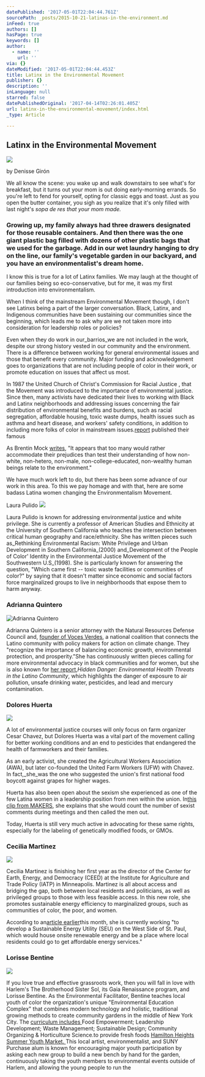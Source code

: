 ```yaml
---
datePublished: '2017-05-01T22:04:44.761Z'
sourcePath: _posts/2015-10-21-latinas-in-the-environment.md
inFeed: true
authors: []
hasPage: true
keywords: []
author:
  - name: ''
    url: ''
via: {}
dateModified: '2017-05-01T22:04:44.453Z'
title: Latinx in the Environmental Movement
publisher: {}
description: ''
inLanguage: null
starred: false
datePublishedOriginal: '2017-04-14T02:26:01.405Z'
url: latinx-in-the-environmental-movement/index.html
_type: Article

---
```

## Latinx in the Environmental Movement
![](https://the-grid-user-content.s3-us-west-2.amazonaws.com/8d12cb0b-442b-4d0d-8fef-c3c32db5f830.jpg)

by Denisse Girón

We all know the scene: you wake up and walk downstairs to see what's for breakfast, but it turns out your mom is out doing early-morning errands. So you're left to fend for yourself, opting for classic eggs and toast. Just as you open the butter container, you sigh as you realize that it's only filled with last night's _sopa de res _that your mom made_._

### Growing up, my family always had three drawers designated for those reusable containers. And then there was the one giant plastic bag filled with dozens of other plastic bags that we used for the garbage. Add in our wet laundry hanging to dry on the line, our family's vegetable garden in our backyard, and you have an environmentalist's dream home.

I know this is true for a lot of Latinx families. We may laugh at the thought of our families being so eco-conservative, but for me, it was my first introduction into environmentalism.

When I think of the mainstream Environmental Movement though, I don't see Latinxs being a part of the larger conversation. Black, Latinx, and Indigenous communities have been sustaining our communities since the beginning, which leads me to ask why are we not taken more into consideration for leadership roles or policies?

Even when they do work in our_barrios_we are not included in the work, despite our strong history vested in our community and the environment. There is a difference between working for general environmental issues and those that benefit every community. Major funding and acknowledgement goes to organizations that are not including people of color in their work, or promote education on issues that affect us most.

In 1987 the United Church of Christ's Commission for Racial Justice , that the Movement was introduced to the importance of environmental justice. Since then, many activists have dedicated their lives to working with Black and Latinx neighborhoods and addressing issues concerning the fair distribution of environmental benefits and burdens, such as racial segregation, affordable housing, toxic waste dumps, health issues such as asthma and heart disease, and workers' safety conditions, in addition to including more folks of color in mainstream issues.[report][0] published their famous

As Brentin Mock [writes][1], "It appears that too many would rather accommodate their prejudices than test their understanding of how non-white, non-hetero, non-male, non-college-educated, non-wealthy human beings relate to the environment."

We have much work left to do, but there has been some advance of our work in this area. To this we pay homage and with that, here are some badass Latina women changing the Environmentalism Movement.

Laura Pulido
![](https://the-grid-user-content.s3-us-west-2.amazonaws.com/96183734-0ff0-4c93-baaa-0cc0e0778f7d.jpg)

Laura Pulido is known for addressing environmental justice and white privilege. She is currently a professor of American Studies and Ethnicity at the University of Southern California who teaches the intersection between critical human geography and race/ethnicity. She has written pieces such as_Rethinking Environmental Racism: White Privilege and Urban Development in Southern California_(2000) and_Development of the People of Color' Identity in the Environmental Justice Movement of the Southwestern U.S_(1998). She is particularly known for answering the question, "Which came first -- toxic waste facilities or communities of color?" by saying that it doesn't matter since economic and social factors force marginalized groups to live in neighborhoods that expose them to harm anyway.

### Adrianna Quintero
![Adrianna Quintero ](https://the-grid-user-content.s3-us-west-2.amazonaws.com/f74f73e0-bdbc-4294-9765-6f1a039c3ffb.jpg)

Adrianna Quintero is a senior attorney with the Natural Resources Defense Council and, [founder of Voces Verdes][2], a national coalition that connects the Latino community with policy makers for action on climate change. They "recognize the importance of balancing economic growth, environmental protection, and prosperity."She has continuously written pieces calling for more environmental advocacy in black communities and for women, but she is also known for [her report][3],_Hidden Danger: Environmental Health Threats in the Latino Community_, which highlights the danger of exposure to air pollution, unsafe drinking water, pesticides, and lead and mercury contamination.

### Dolores Huerta
![](https://the-grid-user-content.s3-us-west-2.amazonaws.com/8345980d-0f81-4991-92ca-2ae1143ae82a.jpg)

A lot of environmental justice courses will only focus on farm organizer Cesar Chavez, but Dolores Huerta was a vital part of the movement calling for better working conditions and an end to pesticides that endangered the health of farmworkers and their families.

As an early activist, she created the Agricultural Workers Association (AWA), but later co-founded the United Farm Workers (UFW) with Chavez. In fact,_she_was the one who suggested the union's first national food boycott against grapes for higher wages.

Huerta has also been open about the sexism she experienced as one of the few Latina women in a leadership position from men within the union. In[this clip from MAKERS][4], she explains that she would count the number of sexist comments during meetings and then called the men out.

Today, Huerta is still very much active in advocating for these same rights, especially for the labeling of genetically modified foods, or GMOs.

### Cecilia Martinez
![](https://the-grid-user-content.s3-us-west-2.amazonaws.com/bc6d8412-53ce-4c26-a043-579723ccddeb.jpg)

Cecilia Martinez is finishing her first year as the director of the Center for Earth, Energy, and Democracy (CEED) at the Institute for Agriculture and Trade Policy (IATP) in Minneapolis. Martinez is all about access and bridging the gap, both between local residents and politicians, as well as privileged groups to those with less feasible access. In this new role, she promotes sustainable energy efficiency to marginalized groups, such as communities of color, the poor, and women.

According to an[article earlier][5]this month, she is currently working "to develop a Sustainable Energy Utility (SEU) on the West Side of St. Paul, which would house onsite renewable energy and be a place where local residents could go to get affordable energy services."

### Lorisse Bentine
![](https://the-grid-user-content.s3-us-west-2.amazonaws.com/72c17ef7-319e-4673-8184-99f306009930.jpg)

If you love true and effective grassroots work, then you will fall in love with Harlem's The Brotherhood Sister Sol, its Gaia Renaissance program, and Lorisse Bentine. As the Environmental Facilitator, Bentine teaches local youth of color the organization's unique "Environmental Education Complex" that combines modern technology and holistic, traditional growing methods to create community gardens in the middle of New York City. The [curriculum includes ][6]Food Empowerment; Leadership Development; Waste Management; Sustainable Design; Community Organizing & Horticulture Science.to provide fresh foods [Hamilton Heights Summer Youth Market. ][7]This local artist, environmentalist, and SUNY Purchase alum is known for encouraging major youth participation by asking each new group to build a new bench by hand for the garden, continuously taking the youth members to environmental events outside of Harlem, and allowing the young people to run the

[0]: http://d3n8a8pro7vhmx.cloudfront.net/unitedchurchofchrist/legacy_url/13567/toxwrace87.pdf?1418439935
[1]: http://www.motherjones.com/environment/2014/07/white-black-environmentalism-racism
[2]: http://www.vocesverdes.org/
[3]: http://www.nrdc.org/health/effects/latino/contents.asp
[4]: http://www.makers.com/moments/58-sexist-comments
[5]: http://www.womenspress.com/main.asp?SectionID=1&SubSectionID=1&ArticleID=3356
[6]: http://brotherhood-sistersol.org/programs/environmental-program
[7]: https://www.youtube.com/watch?v=n5ZRQPAxcOk